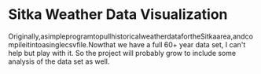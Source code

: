 # Sitka Weather Data Visualization

Originally,asimpleprogramtopullhistoricalweatherdatafortheSitkaarea,andcompileitintoasinglecsvfile.Nowthat we have a full 60+ year data set, I can't help but play with it. So the project will probably grow to include some analysis of the data set as well.

